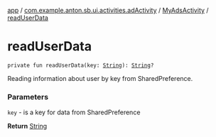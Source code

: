 [app](../../index.md) / [com.example.anton.sb.ui.activities.adActivity](../index.md) / [MyAdsActivity](index.md) / [readUserData](./read-user-data.md)

# readUserData

`private fun readUserData(key: `[`String`](https://kotlinlang.org/api/latest/jvm/stdlib/kotlin/-string/index.html)`): `[`String`](https://kotlinlang.org/api/latest/jvm/stdlib/kotlin/-string/index.html)`?`

Reading information about user by key from SharedPreference.

### Parameters

`key` - is a key for data from SharedPreference

**Return**
[String](https://kotlinlang.org/api/latest/jvm/stdlib/kotlin/-string/index.html)

